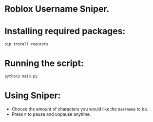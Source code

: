 # Roblox Username Sniper.

# Installing required packages:
```
pip install requests
```

# Running the script:
```
python3 main.py
```

# Using Sniper:
- Choose the amount of characters you would like the `Username` to be.
- Press `P` to pause and unpause anytime.
